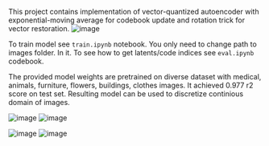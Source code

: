 This project contains implementation of vector-quantized autoencoder with exponential-moving average for codebook update and rotation trick for vector restoration.
![image](https://github.com/user-attachments/assets/f3dffff7-f033-4b4d-83d1-df31d9a356bb)

To train model see `train.ipynb` notebook. You only need to change path to images folder. In it.
To see how to get latents/code indices see `eval.ipynb` codebook.

The provided model weights are pretrained on diverse dataset with medical, animals, furniture, flowers, buildings, clothes images.
It achieved 0.977 r2 score on test set. Resulting model can be used to discretize continious domain of images.

![image](https://github.com/user-attachments/assets/9c315f6c-725d-4bae-8f95-20523c376c8f)
![image](https://github.com/user-attachments/assets/4422d28b-f083-4166-8663-fdd6ffee4cd5)


![image](https://github.com/user-attachments/assets/d8a3da8a-e1dc-4974-8a48-04fc3f797d3b)
![image](https://github.com/user-attachments/assets/4d3aa1d3-25bc-4c4e-9c65-1fd89277df03)
